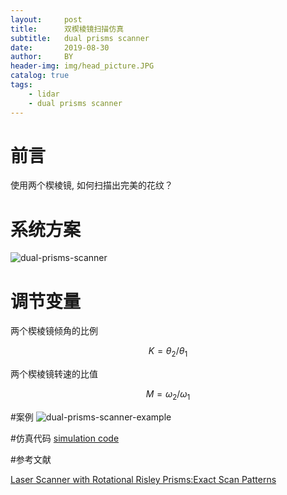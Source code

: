 ```yaml
---
layout:     post
title:      双楔棱镜扫描仿真
subtitle:   dual prisms scanner
date:       2019-08-30
author:     BY
header-img: img/head_picture.JPG
catalog: true
tags:
    - lidar
    - dual prisms scanner
--- 
```


# 前言

使用两个楔棱镜, 如何扫描出完美的花纹？

# 系统方案

![dual-prisms-scanner](https://user-images.githubusercontent.com/3192355/64057338-240c5400-cbce-11e9-88b0-1b22aeb98de0.jpg)



# 调节变量

两个楔棱镜倾角的比例 
```math
K= \theta_2 / \theta_1
```

两个楔棱镜转速的比值

```math
M = \omega_2 / \omega_1
```

#案例
![dual-prisms-scanner-example](https://user-images.githubusercontent.com/3192355/64057339-2c648f00-cbce-11e9-8f34-09210e293401.jpg)


#仿真代码
[simulation code](https://github.com/libing64/dual_prisms_scanner)


#参考文献

[Laser Scanner with Rotational Risley Prisms:Exact Scan Patterns](https://github.com/libing64/dual_prisms_scanner/tree/master/paper)
